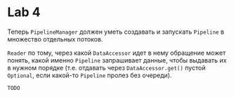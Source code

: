 # Lab 4

Теперь `PipelineManager` должен уметь создавать и запускать `Pipeline` в множество отдельных потоков.

`Reader` по тому, через какой `DataAccessor` идет в нему обращение может понять, какой именно `Pipeline` запрашивает данные, чтобы выдавать их в нужном порядке (т.е. отдавать через `DataAccessor.get()` пустой `Optional`, если какой-то `Pipeline` пролез без очереди).
  
    TODO

